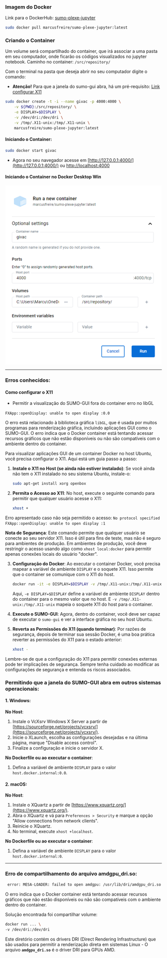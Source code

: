 
### Imagem do Docker
Link para o DockerHub: [sumo-plexe-jupyter](https://hub.docker.com/r/marcusfreire/sumo-plexe-jupyter)
```bash
sudo docker pull marcusfreire/sumo-plexe-jupyter:latest
 ```

### Criando o Container
Um volume será compartilhado do container, que irá associar a uma pasta em seu computador, onde ficarão os códigos visualizados no jupyter notebook. Caminho no container: `/src/repository/`

Com o terminal na pasta que deseja abrir no seu computador digite o comando: 
* **Atenção!** Para que a janela do sumo-gui abra, há um pré-requisito: [Link configurar X11](#como-configurar-o-x11)

```bash
sudo docker create -t -i --name givac -p 4000:4000 \
    -v ${PWD}:/src/repository/ \
    -e DISPLAY=$DISPLAY \
    -v /dev/dri:/dev/dri \
    -v /tmp/.X11-unix:/tmp/.X11-unix \
    marcusfreire/sumo-plexe-jupyter:latest
 ```
 
 #### Iniciando o Container:
 ```bash
sudo docker start givac
 ```
 * Agora no seu navegador acesse em [http://127.0.0.1:4000/](http://127.0.0.1:4000/) ou [http://localhost:4000](http://localhost:4000/)


#### Iniciando o Container no Docker Desktop Win
<img src="img/create_container_docker_desktop.png">

---
### Erros conhecidos:

 #### Como configurar o X11 
 * Permitir a visualização do SUMO-GUI fora do container erro no libGL

`FXApp::openDisplay: unable to open display :0.0`
 
O erro está relacionado à biblioteca gráfica `libGL`, que é usada por muitos programas para renderização gráfica, incluindo aplicações GUI como o SUMO-GUI. O erro indica que o Docker container está tentando acessar recursos gráficos que não estão disponíveis ou não são compatíveis com o ambiente dentro do container.

Para visualizar aplicações GUI de um container Docker no host Ubuntu, você precisa configurar o X11. Aqui está um guia passo a passo:

1. **Instale o X11 no Host (se ainda não estiver instalado)**:
   Se você ainda não tem o X11 instalado no seu sistema Ubuntu, instale-o:
   ```bash
   sudo apt-get install xorg openbox
   ```

2. **Permita o Acesso ao X11**:
   No host, execute o seguinte comando para permitir que qualquer usuário acesse o X11:
   ```bash
   xhost +
   ```
Erro apresentado caso não seja permitido o acesso:
`No protocol specified
FXApp::openDisplay: unable to open display :1`

   **Nota de Segurança**: Este comando permite que qualquer usuário se conecte ao seu servidor X11. Isso é útil para fins de teste, mas não é seguro para ambientes de produção. Em ambientes de produção, você deve restringir o acesso usando algo como `xhost local:docker` para permitir apenas conexões locais do usuário "docker".

3. **Configuração do Docker**:
   Ao executar o container Docker, você precisa mapear a variável de ambiente `DISPLAY` e o soquete X11. Isso permite que o container se comunique com o X11 do host.

   ```bash
   docker run -it -e DISPLAY=$DISPLAY -v /tmp/.X11-unix:/tmp/.X11-unix ubuntu-plexe-omnet-sumo-jupyter
   ```

   Aqui, `-e DISPLAY=$DISPLAY` define a variável de ambiente `DISPLAY` dentro do container para o mesmo valor que no host. E `-v /tmp/.X11-unix:/tmp/.X11-unix` mapeia o soquete X11 do host para o container.

4. **Execute o SUMO-GUI**:
   Agora, dentro do container, você deve ser capaz de executar o `sumo-gui` e ver a interface gráfica no seu host Ubuntu.

5. **Reverta as Permissões do X11 (quando terminar)**:
   Por razões de segurança, depois de terminar sua sessão Docker, é uma boa prática reverter as permissões do X11 para o estado anterior:
   ```bash
   xhost -
   ```

Lembre-se de que a configuração do X11 para permitir conexões externas pode ter implicações de segurança. Sempre tenha cuidado ao modificar as configurações de segurança e entenda os riscos associados.


### Permitindo que a janela do SUMO-GUI abra em outros sistemas operacionais:



#### 1. Windows:

**No Host**:

1. Instale o VcXsrv Windows X Server a partir de [https://sourceforge.net/projects/vcxsrv/](https://sourceforge.net/projects/vcxsrv/).
2. Inicie o XLaunch, escolha as configurações desejadas e na última página, marque "Disable access control".
3. Finalize a configuração e inicie o servidor X.

**No Dockerfile ou ao executar o container**:

1. Defina a variável de ambiente `DISPLAY` para o valor `host.docker.internal:0.0`.

#### 2. macOS:
**No Host**:

1. Instale o XQuartz a partir de [https://www.xquartz.org/](https://www.xquartz.org/).
2. Abra o XQuartz e vá para `Preferences > Security` e marque a opção "Allow connections from network clients".
3. Reinicie o XQuartz.
4. No terminal, execute `xhost +localhost`.

**No Dockerfile ou ao executar o container**:

1. Defina a variável de ambiente `DISPLAY` para o valor `host.docker.internal:0`.


---

### Erro de compartilhamento do arquivo amdgpu_dri.so:

```bash
 error: MESA-LOADER: failed to open amdgpu: /usr/lib/dri/amdgpu_dri.so: cannot open shared object file
 ```

 O erro indica que o Docker container está tentando acessar recursos gráficos que não estão disponíveis ou não são compatíveis com o ambiente dentro do container.

 Solução encontrada foi compartilhar volume:
```bash
docker run ... \
-v /dev/dri:/dev/dri
 ```
 Este diretório contém os drivers DRI (Direct Rendering Infrastructure) que são usados para permitir a renderização direta em sistemas Linux - O arquivo **`amdgpu_dri.so`** é o driver DRI para GPUs AMD.

